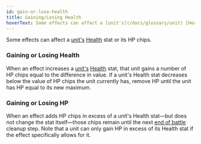 ```yaml
---
id: gain-or-lose-health
title: Gaining/Losing Health
hoverText: Some effects can affect a [unit's](/docs/glossary/unit) [Health](/docs/stats/health) stat or its HP chips.
---
```


Some effects can affect a [unit's](/docs/glossary/unit) [Health](/docs/stats/health) stat or its HP chips.

### Gaining or Losing Health

When an effect increases a [unit's](/docs/glossary/unit) [Health](/docs/stats/health) stat, that unit gains a number of HP chips equal to the difference in value. If a unit's Health stat decreases below the value of HP chips the unit currently has, remove HP until the unit has HP equal to its new maximum.

### Gaining or Losing HP

When an effect adds HP chips in excess of a unit's Health stat—but does not change the stat itself—those chips remain until the next [end of battle](/docs/battles/end-of-battle) cleanup step. Note that a unit can only gain HP in excess of its Health stat if the effect specifically allows for it.
